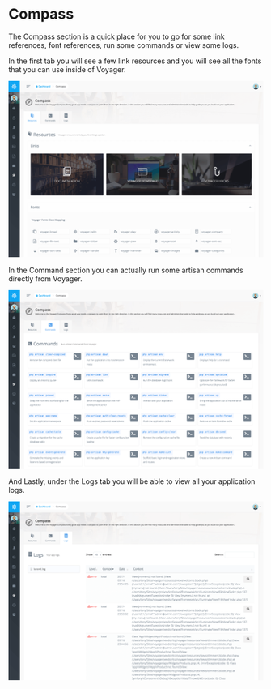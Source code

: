 # Compass

The Compass section is a quick place for you to go for some link references, font references, run some commands or view some logs.

In the first tab you will see a few link resources and you will see all the fonts that you can use inside of Voyager.

![](../.gitbook/assets/compass_1.png)

In the Command section you can actually run some artisan commands directly from Voyager.

![](../.gitbook/assets/compass_2%20%281%29.png)

And Lastly, under the Logs tab you will be able to view all your application logs.

![](../.gitbook/assets/compass_3%20%281%29.png)

